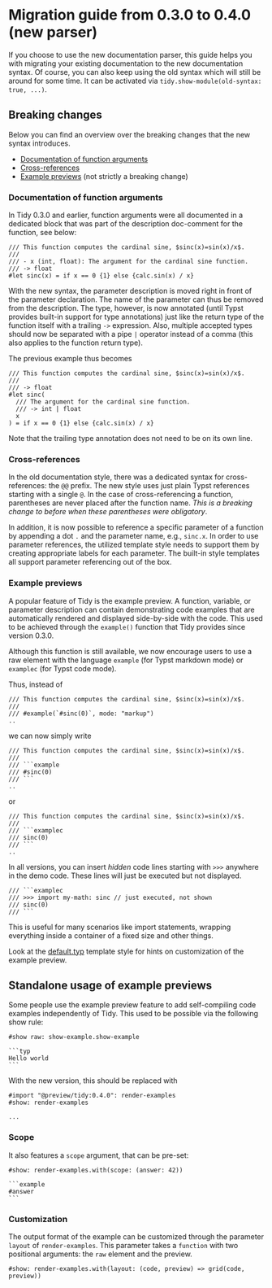 # Migration guide from 0.3.0 to 0.4.0 (new parser)


If you choose to use the new documentation parser, this guide helps you with migrating your existing documentation to the new documentation syntax. Of course, you can also keep using the old syntax which will still be around for some time. It can be activated via `tidy.show-module(old-syntax: true, ...)`. 

## Breaking changes

Below you can find an overview over the breaking changes that the new syntax introduces. 

- [Documentation of function arguments](#documentation-of-function-arguments)
- [Cross-references](#cross-references)
- [Example previews](#example-previews) (not strictly a breaking change)


### Documentation of function arguments

In Tidy 0.3.0 and earlier, function arguments were all documented in a dedicated block that was part of the description doc-comment for the function, see below:
```typ
/// This function computes the cardinal sine, $sinc(x)=sin(x)/x$. 
///
/// - x (int, float): The argument for the cardinal sine function. 
/// -> float
#let sinc(x) = if x == 0 {1} else {calc.sin(x) / x}
```

With the new syntax, the parameter description is moved right in front of the parameter declaration. The name of the parameter can thus be removed from the description. The type, however, is now annotated (until Typst provides built-in support for type annotations) just like the return type of the function itself with a trailing `->` expression. Also, multiple accepted types should now be separated with a pipe `|` operator instead of a comma (this also applies to the function return type). 

The previous example thus becomes

```typ
/// This function computes the cardinal sine, $sinc(x)=sin(x)/x$. 
///
/// -> float
#let sinc(
  /// The argument for the cardinal sine function. 
  /// -> int | float
  x
) = if x == 0 {1} else {calc.sin(x) / x}
```
Note that the trailing type annotation does not need to be on its own line. 


### Cross-references

In the old documentation style, there was a dedicated syntax for cross-references: the `@@` prefix. The new style uses just plain Typst references starting with a single `@`. In the case of cross-referencing a function, parentheses are never placed after the function name. *This is a breaking change to before when these parentheses were obligatory*. 

In addition, it is now possible to reference a specific parameter of a function by appending a dot `.` and the parameter name, e.g., `sinc.x`. In order to use parameter references, the utilized template style needs to support them by creating appropriate labels for each parameter. The built-in style templates all support parameter referencing out of the box. 


### Example previews

A popular feature of Tidy is the example preview. A function, variable, or parameter description can contain demonstrating code examples that are automatically rendered and displayed side-by-side with the code. This used to be achieved through the `example()` function that Tidy provides since version 0.3.0. 

Although this function is still available, we now encourage users to use a raw element with the language `example` (for Typst markdown mode) or `examplec` (for Typst code mode). 

Thus, instead of 
````typ
/// This function computes the cardinal sine, $sinc(x)=sin(x)/x$. 
///
/// #example(`#sinc(0)`, mode: "markup")
..
````
we can now simply write

````typ
/// This function computes the cardinal sine, $sinc(x)=sin(x)/x$. 
///
/// ```example
/// #sinc(0)
/// ```
..
````
or
````typ
/// This function computes the cardinal sine, $sinc(x)=sin(x)/x$. 
///
/// ```examplec
/// sinc(0)
/// ```
..
````

In all versions, you can insert _hidden_ code lines starting with `>>>` anywhere in the demo code. These lines will just be executed but not displayed. 
````typ
/// ```examplec
/// >>> import my-math: sinc // just executed, not shown
/// sinc(0)
/// ```
````
This is useful for many scenarios like import statements, wrapping everything inside a container of a fixed size and other things.

Look at the [default.typ](/src/styles/default.typ) template style for hints on customization of the example preview. 


## Standalone usage of example previews

Some people use the example preview feature to add self-compiling code examples independently of Tidy. This used to be possible via the following show rule:
````typ
#show raw: show-example.show-example

```typ
Hello world
```
````
With the new version, this should be replaced with 
```typ
#import "@preview/tidy:0.4.0": render-examples
#show: render-examples

...
```

### Scope
It also features a `scope` argument, that can be pre-set:

````typ
#show: render-examples.with(scope: (answer: 42))

```example
#answer
```
````


### Customization
The output format of the example can be customized through the parameter `layout` of `render-examples`. This parameter takes a `function` with two positional arguments: the `raw` element and the preview. 
````typ
#show: render-examples.with(layout: (code, preview) => grid(code, preview))
````